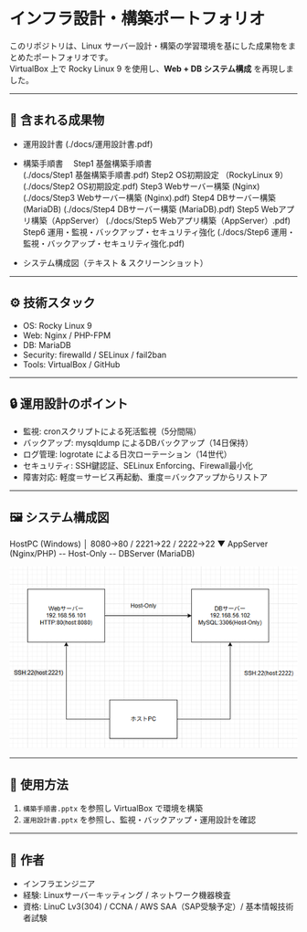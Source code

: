 # インフラ設計・構築ポートフォリオ

このリポジトリは、Linux サーバー設計・構築の学習環境を基にした成果物をまとめたポートフォリオです。  
VirtualBox 上で Rocky Linux 9 を使用し、**Web + DB システム構成** を再現しました。

---

## 📂 含まれる成果物
- 運用設計書 
(./docs/運用設計書.pdf)

- 構築手順書　
Step1 基盤構築手順書              
(./docs/Step1 基盤構築手順書.pdf)
Step2 OS初期設定 （RockyLinux 9） 
(./docs/Step2 OS初期設定.pdf)
Step3 Webサーバー構築 (Nginx)     
(./docs/Step3 Webサーバー構築 (Nginx).pdf)
Step4 DBサーバー構築 (MariaDB)
(./docs/Step4 DBサーバー構築 (MariaDB).pdf)
Step5 Webアプリ構築（AppServer）
(./docs/Step5 Webアプリ構築（AppServer）.pdf)
Step6 運用・監視・バックアップ・セキュリティ強化
(./docs/Step6 運用・監視・バックアップ・セキュリティ強化.pdf)

- システム構成図（テキスト & スクリーンショット）

---

## ⚙️ 技術スタック
- OS: Rocky Linux 9
- Web: Nginx / PHP-FPM
- DB: MariaDB
- Security: firewalld / SELinux / fail2ban
- Tools: VirtualBox / GitHub

---

## 🔒 運用設計のポイント
- 監視: cronスクリプトによる死活監視（5分間隔）
- バックアップ: mysqldump によるDBバックアップ（14日保持）
- ログ管理: logrotate による日次ローテーション（14世代）
- セキュリティ: SSH鍵認証、SELinux Enforcing、Firewall最小化
- 障害対応: 軽度＝サービス再起動、重度＝バックアップからリストア

---

## 🖼️ システム構成図
HostPC (Windows)
│ 8080→80 / 2221→22 / 2222→22
▼
AppServer (Nginx/PHP) -- Host-Only -- DBServer (MariaDB)

![構成図](https://github.com/ykinfura/linux-hands-on-design/blob/main/docs/構成図.png)

---

## 📑 使用方法
1. `構築手順書.pptx` を参照し VirtualBox で環境を構築  
2. `運用設計書.pptx` を参照し、監視・バックアップ・運用設計を確認  

---

## 👤 作者
- インフラエンジニア  
- 経験: Linuxサーバーキッティング / ネットワーク機器検査  
- 資格: LinuC Lv3(304) / CCNA / AWS SAA（SAP受験予定）/ 基本情報技術者試験
